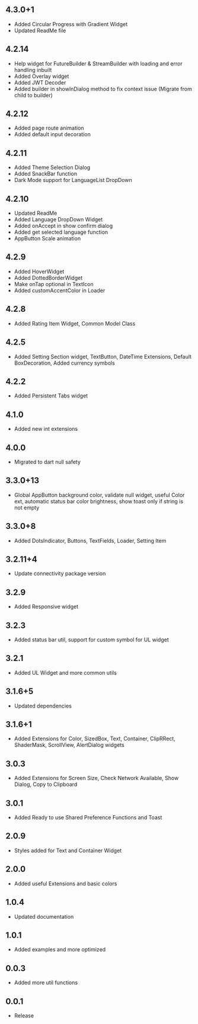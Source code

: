## 4.3.0+1
- Added Circular Progress with Gradient Widget
- Updated ReadMe file
## 4.2.14
- Help widget for FutureBuilder & StreamBuilder with loading and error handling inbuilt
- Added Overlay widget
- Added JWT Decoder
- Added builder in showInDialog method to fix context issue (Migrate from child to builder)
## 4.2.12
- Added page route animation
- Added default input decoration
## 4.2.11
- Added Theme Selection Dialog
- Added SnackBar function
- Dark Mode support for LanguageList DropDown
## 4.2.10
- Updated ReadMe
- Added Language DropDown Widget
- Added onAccept in show confirm dialog
- Added get selected language function
- AppButton Scale animation
## 4.2.9
- Added HoverWidget
- Added DottedBorderWidget
- Make onTap optional in TextIcon
- Added customAccentColor in Loader
## 4.2.8
- Added Rating Item Widget, Common Model Class
## 4.2.5
- Added Setting Section widget, TextButton, DateTime Extensions, Default BoxDecoration, Added currency symbols
## 4.2.2
- Added Persistent Tabs widget
## 4.1.0
- Added new int extensions
## 4.0.0
- Migrated to dart null safety
## 3.3.0+13
- Global AppButton background color, validate null widget, useful Color ext, automatic status bar color brightness, show toast only if string is not empty
## 3.3.0+8
- Added DotsIndicator, Buttons, TextFields, Loader, Setting Item
## 3.2.11+4
- Update connectivity package version
## 3.2.9
- Added Responsive widget
## 3.2.3
- Added status bar util, support for custom symbol for UL widget
## 3.2.1
- Added UL Widget and more common utils
## 3.1.6+5
- Updated dependencies
## 3.1.6+1
- Added Extensions for Color, SizedBox, Text, Container, ClipRRect, ShaderMask, ScrollView, AlertDialog widgets
## 3.0.3
- Added Extensions for Screen Size, Check Network Available, Show Dialog, Copy to Clipboard
## 3.0.1
- Added Ready to use Shared Preference Functions and Toast
## 2.0.9
- Styles added for Text and Container Widget
## 2.0.0
- Added useful Extensions and basic colors
## 1.0.4
- Updated documentation
## 1.0.1
- Added examples and more optimized
## 0.0.3
- Added more util functions
## 0.0.1
- Release
